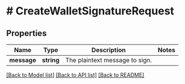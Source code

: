 # # CreateWalletSignatureRequest

## Properties

Name | Type | Description | Notes
------------ | ------------- | ------------- | -------------
**message** | **string** | The plaintext message to sign. |

[[Back to Model list]](../../README.md#models) [[Back to API list]](../../README.md#endpoints) [[Back to README]](../../README.md)
